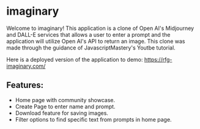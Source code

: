 # imaginary

Welcome to imaginary! This application is a clone of Open AI's Midjourney and DALL-E services that allows a user to enter a prompt and the application will utilize Open AI's API to return an image. This clone was made through the guidance of JavascriptMastery's Youtbe tutorial.

Here is a deployed version of the application to demo: https://rfg-imaginary.com/

## Features:

- Home page with community showcase.
- Create Page to enter name and prompt.
- Download feature for saving images.
- Filter options to find specific text from prompts in home page.
